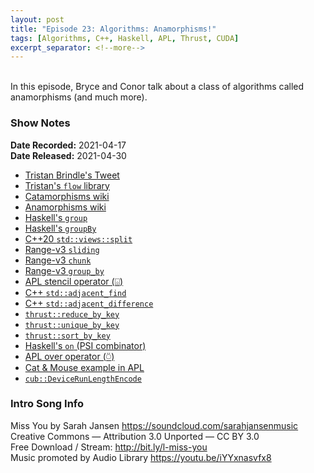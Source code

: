 ```yaml
---
layout: post
title: "Episode 23: Algorithms: Anamorphisms!"
tags: [Algorithms, C++, Haskell, APL, Thrust, CUDA]
excerpt_separator: <!--more-->
---
```


<div id="buzzsprout-player-8435342"></div>
<script src="https://www.buzzsprout.com/1501960/8435342-episode-23-algorithms-anamorphisms.js?container_id=buzzsprout-player-8435342&player=small" type="text/javascript" charset="utf-8"></script>

<br>In this episode, Bryce and Conor talk about a class of algorithms called anamorphisms (and much more).

<!--more-->

### Show Notes

**Date Recorded:** 2021-04-17 <br>
**Date Released:** 2021-04-30

* [Tristan Brindle's Tweet](https://twitter.com/tristanbrindle/status/1383096539615223812?s=20)
* [Tristan's `flow` library](https://github.com/tcbrindle/libflow)
* [Catamorphisms wiki](https://en.wikipedia.org/wiki/Catamorphism)
* [Anamorphisms wiki](https://en.wikipedia.org/wiki/Anamorphism)
* [Haskell's `group`](https://hackage.haskell.org/package/utility-ht-0.0.16/docs/Data-List-HT.html#v:group)
* [Haskell's `groupBy`](https://hackage.haskell.org/package/utility-ht-0.0.16/docs/Data-List-HT.html#v:groupBy)
* [C++20 `std::views::split`](https://en.cppreference.com/w/cpp/ranges/split_view)
* [Range-v3 `sliding`](https://ericniebler.github.io/range-v3/sliding_8hpp.html)
* [Range-v3 `chunk`](https://ericniebler.github.io/range-v3/chunk_8hpp.html)
* [Range-v3 `group_by`](https://ericniebler.github.io/range-v3/group__by_8hpp.html)
* [APL stencil operator (⌺)](https://help.dyalog.com/18.0/index.htm#Language/Primitive%20Operators/Stencil.htm)
* [C++ `std::adjacent_find`](https://en.cppreference.com/w/cpp/algorithm/adjacent_find)
* [C++ `std::adjacent_difference`](https://en.cppreference.com/w/cpp/algorithm/adjacent_difference)
* [`thrust::reduce_by_key`](https://thrust.github.io/doc/group__reductions_gad5623f203f9b3fdcab72481c3913f0e0.html)
* [`thrust::unique_by_key`](https://thrust.github.io/doc/group__stream__compaction_gac6de1d1309dbe325096ceb61132f9749.html#gac6de1d1309dbe325096ceb61132f9749)
* [`thrust::sort_by_key`](https://thrust.github.io/doc/group__sorting_gabe038d6107f7c824cf74120500ef45ea.html#gabe038d6107f7c824cf74120500ef45ea)
* [Haskell's `on` (PSI combinator)](https://hackage.haskell.org/package/base-4.15.0.0/docs/Data-Function.html#v:on)
* [APL over operator (⍥)](https://help.dyalog.com/18.0/#Language/Primitive%20Operators/Over.htm)
* [Cat & Mouse example in APL](https://tryapl.org/?clear&q=%27mouse%27%20-%E2%8D%A5%E2%89%A2%20%27cat%27&run)
* [`cub::DeviceRunLengthEncode`](https://nvlabs.github.io/cub/structcub_1_1_device_run_length_encode.html#:~:text=A%20run%2Dlength%20encoding%20computes,the%20elements%20in%20that%20run.)

### Intro Song Info

Miss You by Sarah Jansen https://soundcloud.com/sarahjansenmusic<br>
Creative Commons — Attribution 3.0 Unported — CC BY 3.0<br>
Free Download / Stream: http://bit.ly/l-miss-you<br>
Music promoted by Audio Library https://youtu.be/iYYxnasvfx8<br>
